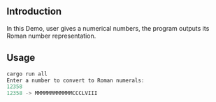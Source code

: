 ## Introduction
In this Demo, user gives a numerical numbers, the program outputs its Roman number representation.


## Usage
```rust
cargo run all
Enter a number to convert to Roman numerals:
12358
12358 -> MMMMMMMMMMMMCCCLVIII
```
